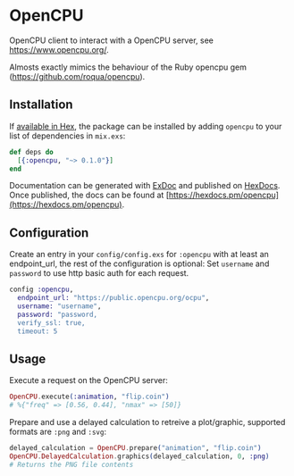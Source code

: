 # OpenCPU

OpenCPU client to interact with a OpenCPU server, see https://www.opencpu.org/.

Almosts exactly mimics the behaviour of the Ruby opencpu gem (https://github.com/roqua/opencpu).

## Installation

If [available in Hex](https://hex.pm/docs/publish), the package can be installed
by adding `opencpu` to your list of dependencies in `mix.exs`:

```elixir
def deps do
  [{:opencpu, "~> 0.1.0"}]
end
```

Documentation can be generated with [ExDoc](https://github.com/elixir-lang/ex_doc)
and published on [HexDocs](https://hexdocs.pm). Once published, the docs can
be found at [https://hexdocs.pm/opencpu](https://hexdocs.pm/opencpu).

## Configuration

Create an entry in your `config/config.exs` for `:opencpu` with at least an endpoint_url, the rest of the configuration is optional: Set `username` and `password` to use http basic auth for each request.

```elixir
config :opencpu,
  endpoint_url: "https://public.opencpu.org/ocpu",
  username: "username",
  password: "password,
  verify_ssl: true,
  timeout: 5

```

## Usage

Execute a request on the OpenCPU server:

```elixir
OpenCPU.execute(:animation, "flip.coin")
# %{"freq" => [0.56, 0.44], "nmax" => [50]}
```

Prepare and use a delayed calculation to retreive a plot/graphic, supported formats are `:png` and `:svg`:

```elixir
delayed_calculation = OpenCPU.prepare("animation", "flip.coin")
OpenCPU.DelayedCalculation.graphics(delayed_calculation, 0, :png)
# Returns the PNG file contents
```
